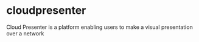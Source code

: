 cloudpresenter
==============

Cloud Presenter is a platform enabling users to make a visual presentation over a network

